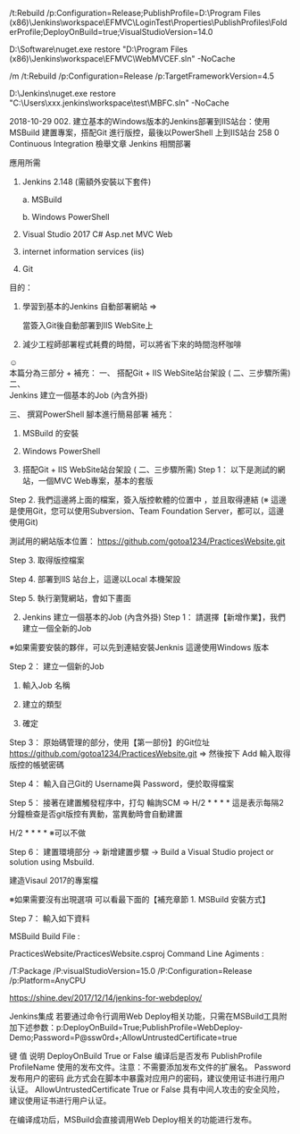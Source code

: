 /t:Rebuild 
/p:Configuration=Release;PublishProfile=D:\\Program Files (x86)\\Jenkins\\workspace\\EFMVC\\LoginTest\\Properties\\PublishProfiles\\FolderProfile;DeployOnBuild=true;VisualStudioVersion=14.0  





D:\Software\nuget.exe restore "D:\Program Files (x86)\Jenkins\workspace\EFMVC\WebMVCEF.sln" -NoCache




/m /t:Rebuild /p:Configuration=Release /p:TargetFrameworkVersion=4.5

D:\Jenkins\nuget.exe restore "C:\Users\xxx\.jenkins\workspace\test\MBFC.sln" -NoCache






2018-10-29
002. 建立基本的Windows版本的Jenkins部署到IIS站台：使用MSBuild 建置專案，搭配Git 進行版控，最後以PowerShell 上到IIS站台
258 0 Continuous Integration 檢舉文章
Jenkins 相關部署

應用所需

1. Jenkins 2.148  (需額外安裝以下套件)

    a. MSBuild

    b. Windows PowerShell 

2. Visual Studio 2017 C#  Asp.net MVC Web

3. internet information services (iis)

4. Git

目的：	
1. 學習到基本的Jenkins 自動部署網站 =>

    當簽入Git後自動部署到IIS WebSite上

2. 減少工程師部署程式耗費的時間，可以將省下來的時間泡杯咖啡

☺  
本篇分為三部分 + 補充：
一、	搭配Git + IIS WebSite站台架設 ( 二、三步驟所需)
二、	
Jenkins 建立一個基本的Job (內含外掛)

三、	撰寫PowerShell 腳本進行簡易部署
補充：	
1. MSBuild 的安裝

2. Windows PowerShell 

 

1. 搭配Git + IIS WebSite站台架設 ( 二、三步驟所需)
Step 1： 以下是測試的網站，一個MVC Web專案，基本的套版



Step 2. 我們這邊將上面的檔案，簽入版控軟體的位置中 ，並且取得連結 (※ 這邊是使用Git，您可以使用Subversion、Team Foundation Server，都可以，這邊使用Git)

測試用的網站版本位置：	 https://github.com/gotoa1234/PracticesWebsite.git


Step 3. 取得版控檔案  



Step 4. 部署到IIS 站台上，這邊以Local 本機架設



Step 5. 執行瀏覽網站，會如下畫面



2. Jenkins 建立一個基本的Job (內含外掛)
Step 1：  請選擇【新增作業】，我們建立一個全新的Job

※如果需要安裝的夥伴，可以先到連結安裝Jenknis 這邊使用Windows 版本



Step 2：  建立一個新的Job

1. 輸入Job 名稱

2. 建立的類型

3. 確定



Step 3： 原始碼管理的部分，使用【第一部份】的Git位址 https://github.com/gotoa1234/PracticesWebsite.git  => 然後按下 Add 輸入取得版控的帳號密碼



Step 4： 輸入自己Git的 Username與 Password，便於取得檔案



Step 5： 接著在建置觸發程序中，打勾 輪詢SCM => H/2 * * * * 這是表示每隔2分鐘檢查是否git版控有異動，當異動時會自動建置

H/2 * * * *
※可以不做



Step 6： 建置環境部分 -> 新增建置步驟 -> Build a Visual Studio project or solution using Msbuild.

建造Visaul 2017的專案檔

※如果需要沒有出現選項 可以看最下面的【補充章節  1. MSBuild 安裝方式】



Step 7： 輸入如下資料

 MSBuild Build File :   

PracticesWebsite/PracticesWebsite.csproj 
 Command Line Agiments : 

/T:Package /P:visualStudioVersion=15.0  /P:Configuration=Release /p:Platform=AnyCPU 
 

https://shine.dev/2017/12/14/jenkins-for-webdeploy/

Jenkins集成
若要通过命令行调用Web Deploy相关功能，只需在MSBuild工具附加下述参数：p:DeployOnBuild=True;PublishProfile=WebDeploy-Demo;Password=P@ssw0rd+;AllowUntrustedCertificate=true


键	            值	                说明
DeployOnBuild	True or False	    编译后是否发布
PublishProfile	ProfileName	        使用的发布文件。注意：不需要添加发布文件的扩展名。
Password	  发布用户的密码	     此方式会在脚本中暴露对应用户的密码，建议使用证书进行用户认证。
AllowUntrustedCertificate	    True or False	        具有中间人攻击的安全风险，建议使用证书进行用户认证。


在编译成功后，MSBuild会直接调用Web Deploy相关的功能进行发布。